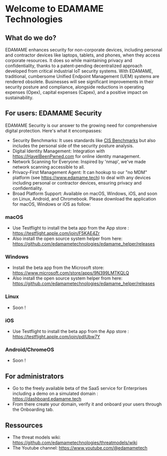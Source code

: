# Welcome to EDAMAME Technologies
## What do we do?
EDAMAME enhances security for non-corporate devices, including personal and contractor devices like laptops, tablets, and phones, when they access corporate resources. It does so while maintaining privacy and confidentiality, thanks to a patent-pending decentralized approach developed from critical industrial IoT security systems. With EDAMAME, traditional, cumbersome Unified Endpoint Management (UEM) systems are rendered obsolete. Businesses will see significant improvements in their security posture and compliance, alongside reductions in operating expenses (Opex), capital expenses (Capex), and a positive impact on sustainability.
## For users: EDAMAME Security
EDAMAME Security is our answer to the growing need for comprehensive digital protection. Here's what it encompasses:
- Security Benchmarks: It uses standards like [CIS Benchmarks](https://www.cisecurity.org/cis-benchmarks) but also includes the personal side of the security posture analysis.
- Digital Identity Management: Integration with https://HaveIBeenPwned.com for online identity management.
- Network Scanning for Everyone: Inspired by 'nmap', we've made network scanning accessible to all.
- Privacy-First Management Agent: It can hookup to our "no MDM" platform (see https://www.edamame.tech) to deal with any devices including personal or contractor  devices, ensuring privacy and confidentiality.
- Broad Platform Support: Available on macOS, Windows, iOS, and soon on Linux, Android, and Chromebook.
Please download the application for macOS, Windows or iOS as follow:
### macOS
- Use Testflight to install the beta app from the App store : https://testflight.apple.com/join/F5KAE4Zr
- Also install the open source system helper from here: https://github.com/edamametechnologies/edamame_helper/releases
### Windows
- Install the beta app from the Microsoft store: https://www.microsoft.com/store/apps/9N399LMTKQLQ
- Also install the open source system helper from here: https://github.com/edamametechnologies/edamame_helper/releases
### Linux
- Soon !
### iOS
- Use Testflight to install the beta app from the App store : https://testflight.apple.com/join/pdIUbw7Y
### Android/ChromeOS
- Soon !
## For administrators
- Go to the freely available beta of the SaaS service for Enterprises including a demo on a simulated domain : https://dashboard.edamame.tech
- From there create your domain, verify it and onboard your users through the Onboarding tab.
## Ressources
- The threat models wiki: https://github.com/edamametechnologies/threatmodels/wiki
- The Youtube channel: https://www.youtube.com/@edamametech
